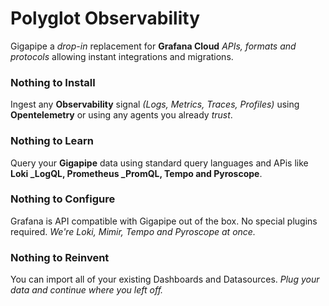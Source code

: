 # Polyglot Observability

Gigapipe a _drop-in_ replacement for **Grafana Cloud** _APIs, formats and protocols_ allowing instant integrations and migrations. 

### Nothing to Install
Ingest any **Observability** signal _(Logs, Metrics, Traces, Profiles)_ using **Opentelemetry** or using any agents you already _trust_.

### Nothing to Learn
Query your **Gigapipe** data using standard query languages and APis like **Loki _LogQL, Prometheus _PromQL, Tempo and Pyroscope**.

### Nothing to Configure
Grafana is API compatible with Gigapipe out of the box. No special plugins required. _We're Loki, Mimir, Tempo and Pyroscope at once._

### Nothing to Reinvent
You can import all of your existing Dashboards and Datasources. _Plug your data and continue where you left off._

